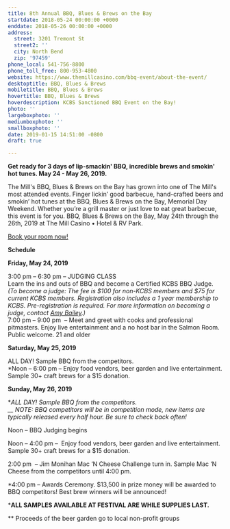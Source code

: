 ```yaml
---
title: 8th Annual BBQ, Blues & Brews on the Bay
startdate: 2018-05-24 00:00:00 +0000
enddate: 2018-05-26 00:00:00 +0000
address:
  street: 3201 Tremont St
  street2: ''
  city: North Bend
  zip: '97459'
phone_local: 541-756-8800
phone_toll_free: 800-953-4800
website: https://www.themillcasino.com/bbq-event/about-the-event/
desktoptitle: BBQ, Blues & Brews
mobiletitle: BBQ, Blues & Brews
hovertitle: BBQ, Blues & Brews
hoverdescription: KCBS Sanctioned BBQ Event on the Bay!
photo: ''
largeboxphoto: ''
mediumboxphoto: ''
smallboxphoto: ''
date: 2019-01-15 14:51:00 -0800
draft: true

---
```

**Get ready for 3 days of lip-smackin' BBQ, incredible brews and smokin' hot tunes. May 24 - May 26, 2019.**

The Mill's BBQ, Blues & Brews on the Bay has grown into one of The Mill's most attended events. Finger lickin’ good barbecue, hand-crafted beers and smokin’ hot tunes at the BBQ, Blues & Brews on the Bay, Memorial Day Weekend. Whether you’re a grill master or just love to eat great barbecue, this event is for you. BBQ, Blues & Brews on the Bay, May 24th through the 26th, 2019 at The Mill Casino • Hotel & RV Park.

[Book your room now!](https://oregonsadventurecoast.com/lodging/ "Lodging on Oregon's Adventure Coast!")

**Schedule**

**Friday, May 24, 2019**

3:00 pm – 6:30 pm – JUDGING CLASS  
Learn the ins and outs of BBQ and become a Certified KCBS BBQ Judge.  
_(To become a judge: The fee is $100 for non-KCBS members and $75 for current KCBS members. Registration also includes a 1 year membership to KCBS. Pre-registration is required. For more information on becoming a judge, contact_ [_Amy Bailey_](mailto:abailey@themillcasino.com)_.)_  
7:00 pm – 9:00 pm  – Meet and greet with cooks and professional pitmasters. Enjoy live entertainment and a no host ba­r in the Salmon Room. Public welcome. 21 and older

**Saturday, May 25, 2019**

ALL DAY! Sample BBQ from the competitors.  
\*Noon – 6:00 pm – Enjoy food vendors, beer garden and live entertainment. Sample 30+ craft brews for a $15 donation.

**Sunday, May 26, 2019**

\*_ALL DAY! Sample BBQ from the competitors.  
__ NOTE: BBQ competitors will be in competition mode, new items are typically released every half hour. Be sure to check back often!_

Noon – BBQ Judging begins

Noon – 4:00 pm –  Enjoy food vendors, beer garden and live entertainment. Sample 30+ craft brews for a $15 donation.

2:00 pm  – Jim Monihan Mac ‘N Cheese Challenge turn in. Sample Mac ‘N Cheese from the competitors until 4:00 pm.

\*4:00 pm – Awards Ceremony. $13,500 in prize money will be awarded to BBQ competitors! Best brew winners will be announced!

\***ALL SAMPLES AVAILABLE AT FESTIVAL ARE WHILE SUPPLIES LAST.**

\** Proceeds of the beer garden go to local non-profit groups